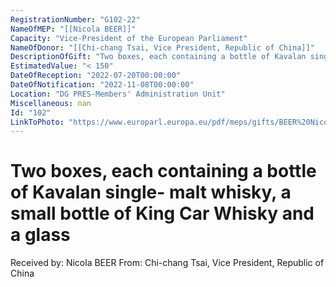 ```yaml
---
RegistrationNumber: "G102-22"
NameOfMEP: "[[Nicola BEER]]"
Capacity: "Vice-President of the European Parliament"
NameOfDonor: "[[Chi-chang Tsai, Vice President, Republic of China]]"
DescriptionOfGift: "Two boxes, each containing a bottle of Kavalan single- malt whisky, a small bottle of King Car Whisky and a glass"
EstimatedValue: "< 150"
DateOfReception: "2022-07-20T00:00:00"
DateOfNotification: "2022-11-08T00:00:00"
Location: "DG PRES-Members' Administration Unit"
Miscellaneous: nan
Id: "102"
LinkToPhoto: "https://www.europarl.europa.eu/pdf/meps/gifts/BEER%20Nicola_G102-22.jpg#"
---
```


# Two boxes, each containing a bottle of Kavalan single- malt whisky, a small bottle of King Car Whisky and a glass

Received by: Nicola BEER
From: Chi-chang Tsai, Vice President, Republic of China
